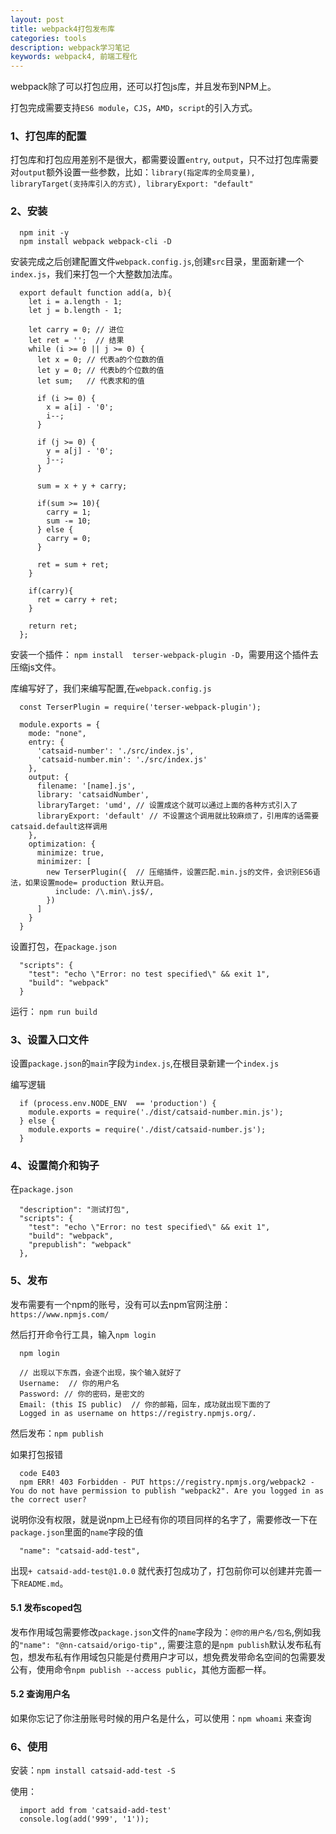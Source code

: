 ```yaml
---
layout: post
title: webpack4打包发布库
categories: tools
description: webpack学习笔记
keywords: webpack4, 前端工程化 
---
```



webpack除了可以打包应用，还可以打包js库，并且发布到NPM上。

打包完成需要支持`ES6 module`，`CJS`，`AMD`，`script`的引入方式。

### 1、打包库的配置

打包库和打包应用差别不是很大，都需要设置`entry`, `output`，只不过打包库需要对`output`额外设置一些参数，比如：`library(指定库的全局变量), libraryTarget(支持库引入的方式), libraryExport: "default"`


### 2、安装

```
  npm init -y
  npm install webpack webpack-cli -D
```

安装完成之后创建配置文件`webpack.config.js`,创建`src`目录，里面新建一个`index.js`，我们来打包一个大整数加法库。

```
  export default function add(a, b){
    let i = a.length - 1;
    let j = b.length - 1;

    let carry = 0; // 进位
    let ret = '';  // 结果
    while (i >= 0 || j >= 0) {
      let x = 0; // 代表a的个位数的值
      let y = 0; // 代表b的个位数的值
      let sum;   // 代表求和的值

      if (i >= 0) {
        x = a[i] - '0';
        i--;
      }

      if (j >= 0) {
        y = a[j] - '0';
        j--;
      }

      sum = x + y + carry;

      if(sum >= 10){
        carry = 1;
        sum -= 10;
      } else {
        carry = 0;
      }
      
      ret = sum + ret;
    }

    if(carry){
      ret = carry + ret;
    }

    return ret;
  };
```

安装一个插件： `npm install  terser-webpack-plugin -D`，需要用这个插件去压缩js文件。

库编写好了，我们来编写配置,在`webpack.config.js`

```
  const TerserPlugin = require('terser-webpack-plugin');

  module.exports = {
    mode: "none",
    entry: {
      'catsaid-number': './src/index.js',
      'catsaid-number.min': './src/index.js'
    },
    output: {
      filename: '[name].js',
      library: 'catsaidNumber',
      libraryTarget: 'umd', // 设置成这个就可以通过上面的各种方式引入了
      libraryExport: 'default' // 不设置这个调用就比较麻烦了，引用库的话需要catsaid.default这样调用
    },
    optimization: {
      minimize: true,
      minimizer: [
        new TerserPlugin({  // 压缩插件，设置匹配.min.js的文件，会识别ES6语法，如果设置mode= production 默认开启。
          include: /\.min\.js$/,
        })
      ]
    }
  }
```

设置打包，在`package.json`

```
  "scripts": {
    "test": "echo \"Error: no test specified\" && exit 1",
    "build": "webpack"
  }
```

运行： `npm run build`


### 3、设置入口文件

设置`package.json`的`main`字段为`index.js`,在根目录新建一个`index.js`

编写逻辑

```
  if (process.env.NODE_ENV  == 'production') {
    module.exports = require('./dist/catsaid-number.min.js');
  } else {
    module.exports = require('./dist/catsaid-number.js');
  }
```

### 4、设置简介和钩子

在`package.json`

```
  "description": "测试打包",
  "scripts": {
    "test": "echo \"Error: no test specified\" && exit 1",
    "build": "webpack",
    "prepublish": "webpack"
  },
```

### 5、发布

发布需要有一个npm的账号，没有可以去npm官网注册：`https://www.npmjs.com/`

然后打开命令行工具，输入`npm login`

```
  npm login

  // 出现以下东西，会逐个出现，挨个输入就好了
  Username:  // 你的用户名
  Password: // 你的密码，是密文的
  Email: (this IS public)  // 你的邮箱，回车，成功就出现下面的了
  Logged in as username on https://registry.npmjs.org/.
```

然后发布：`npm publish`

如果打包报错

```
  code E403
  npm ERR! 403 Forbidden - PUT https://registry.npmjs.org/webpack2 - You do not have permission to publish "webpack2". Are you logged in as the correct user?

```

说明你没有权限，就是说npm上已经有你的项目同样的名字了，需要修改一下在`package.json`里面的`name`字段的值

```
  "name": "catsaid-add-test",
```

出现`+ catsaid-add-test@1.0.0` 就代表打包成功了，打包前你可以创建并完善一下`README.md`。


#### 5.1 发布scoped包

发布作用域包需要修改`package.json`文件的`name`字段为：`@你的用户名/包名`,例如我的`"name": "@nn-catsaid/origo-tip",`, 需要注意的是`npm publish`默认发布私有包，想发布私有作用域包只能是付费用户才可以，想免费发带命名空间的包需要发公有，使用命令`npm publish --access public`，其他方面都一样。

#### 5.2 查询用户名

如果你忘记了你注册账号时候的用户名是什么，可以使用：`npm whoami`  来查询


### 6、使用

安装：`npm install catsaid-add-test -S`

使用：

```
  import add from 'catsaid-add-test'
  console.log(add('999', '1'));
```

